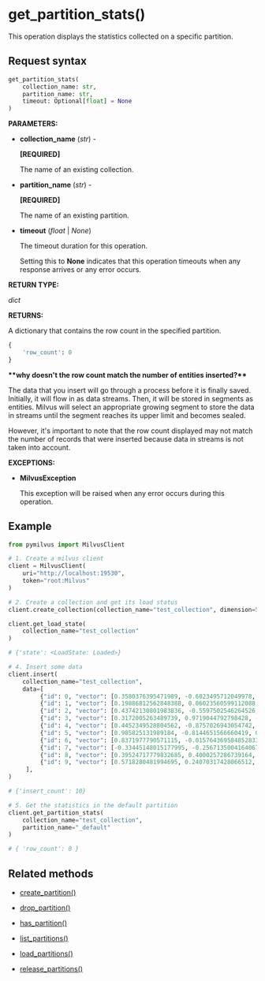 # get_partition_stats()

This operation displays the statistics collected on a specific partition.

## Request syntax

```python
get_partition_stats(
    collection_name: str,
    partition_name: str,
    timeout: Optional[float] = None
)
```

**PARAMETERS:**

- **collection_name** (*str*) -

    **[REQUIRED]**

    The name of an existing collection.

- **partition_name** (*str*) -

    **[REQUIRED]**

    The name of an existing partition.

- **timeout** (*float* | *None*)  

    The timeout duration for this operation. 

    Setting this to **None** indicates that this operation timeouts when any response arrives or any error occurs.

**RETURN TYPE:**

*dict*

**RETURNS:**

A dictionary that contains the row count in the specified partition.

```python
{
    'row_count': 0
}
```

<div class="admonition note">

<p><b>**why doesn't the row count match the number of entities inserted?**</b></p>

<p>The data that you insert will go through a process before it is finally saved. Initially, it will flow in as data streams. Then, it will be stored in segments as entities. Milvus will select an appropriate growing segment to store the data in streams until the segment reaches its upper limit and becomes sealed.</p>
<p>However, it's important to note that the row count displayed may not match the number of records that were inserted because data in streams is not taken into account.</p>

</div>

**EXCEPTIONS:**

- **MilvusException**

    This exception will be raised when any error occurs during this operation.

## Example

```python
from pymilvus import MilvusClient

# 1. Create a milvus client
client = MilvusClient(
    uri="http://localhost:19530",
    token="root:Milvus"
)

# 2. Create a collection and get its load status
client.create_collection(collection_name="test_collection", dimension=5)

client.get_load_state(
    collection_name="test_collection"
)

# {'state': <LoadState: Loaded>}

# 4. Insert some data
client.insert(
    collection_name="test_collection",
    data=[
         {"id": 0, "vector": [0.3580376395471989, -0.6023495712049978, 0.18414012509913835, -0.26286205330961354, 0.9029438446296592], "color": "pink_8682"},
         {"id": 1, "vector": [0.19886812562848388, 0.06023560599112088, 0.6976963061752597, 0.2614474506242501, 0.838729485096104], "color": "red_7025"},
         {"id": 2, "vector": [0.43742130801983836, -0.5597502546264526, 0.6457887650909682, 0.7894058910881185, 0.20785793220625592], "color": "orange_6781"},
         {"id": 3, "vector": [0.3172005263489739, 0.9719044792798428, -0.36981146090600725, -0.4860894583077995, 0.95791889146345], "color": "pink_9298"},
         {"id": 4, "vector": [0.4452349528804562, -0.8757026943054742, 0.8220779437047674, 0.46406290649483184, 0.30337481143159106], "color": "red_4794"},
         {"id": 5, "vector": [0.985825131989184, -0.8144651566660419, 0.6299267002202009, 0.1206906911183383, -0.1446277761879955], "color": "yellow_4222"},
         {"id": 6, "vector": [0.8371977790571115, -0.015764369584852833, -0.31062937026679327, -0.562666951622192, -0.8984947637863987], "color": "red_9392"},
         {"id": 7, "vector": [-0.33445148015177995, -0.2567135004164067, 0.8987539745369246, 0.9402995886420709, 0.5378064918413052], "color": "grey_8510"},
         {"id": 8, "vector": [0.39524717779832685, 0.4000257286739164, -0.5890507376891594, -0.8650502298996872, -0.6140360785406336], "color": "white_9381"},
         {"id": 9, "vector": [0.5718280481994695, 0.24070317428066512, -0.3737913482606834, -0.06726932177492717, -0.6980531615588608], "color": "purple_4976"}
     ],
)

# {'insert_count': 10}

# 5. Get the statistics in the default partition
client.get_partition_stats(
    collection_name="test_collection",
    partition_name="_default"
)

# { 'row_count': 0 }

```

## Related methods

- [create_partition()](create_partition.md)

- [drop_partition()](drop_partition.md)

- [has_partition()](has_partition.md)

- [list_partitions()](list_partitions.md)

- [load_partitions()](load_partitions.md)

- [release_partitions()](release_partitions.md)

